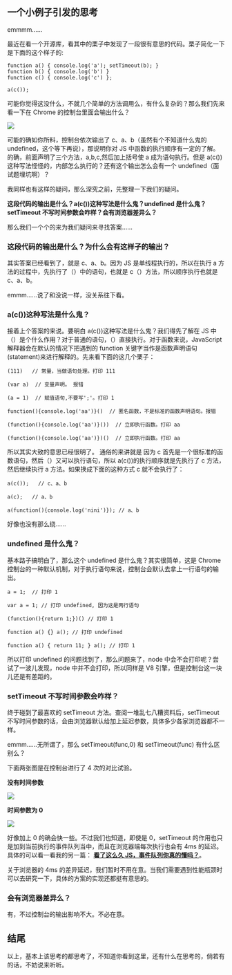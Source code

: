 ## **一个小例子引发的思考**

emmmm……

最近在看一个开源库，看其中的栗子中发现了一段很有意思的代码。栗子简化一下是下面的这个样子的:

```
function a() { console.log('a'); setTimeout(b); }
function b() { console.log('b') }
function c() { console.log('c') };

a(c());
```

可能你觉得这没什么，不就几个简单的方法调用么，有什么复杂的？那么我们先来看一下在 Chrome 的控制台里面会输出什么？

![](http://ww1.sinaimg.cn/large/86c7c947gy1fn3en7cjl6j219m04qjrp.jpg)

可能的确如你所料，控制台依次输出了 c、a、b（虽然有个不知道什么鬼的 undefined，这个等下再说），那说明你对 JS 中函数的执行顺序有一定的了解。的确，前面声明了三个方法，a,b,c,然后加上括号使 a 成为语句执行。但是 a(c())这种写法怪怪的，内部怎么执行的？还有这个输出怎么会有一个 undefined（面试题埋坑啊）？

我同样也有这样的疑问，那么深究之前，先整理一下我们的疑问。

**这段代码的输出是什么？a(c())这种写法是什么鬼？undefined 是什么鬼？setTimeout 不写时间参数会咋样？会有浏览器差异么？**

那么我们一个个的来为我们疑问来寻找答案……

### **这段代码的输出是什么？为什么会有这样子的输出？**

其实答案已经看到了，就是 c、a、b。因为 JS 是单线程执行的，所以在执行 a 方法的过程中，先执行了（）中的语句，也就是 c（）方法，所以顺序执行也就是 c、a、b。

emmm……说了和没说一样，没关系往下看。

### **a(c())这种写法是什么鬼？**

接着上个答案的来说。要明白 a(c())这种写法是什么鬼？我们得先了解在 JS 中（）是个什么作用？对于普通的语句，（）直接执行。对于函数来说，JavaScript 解释器会在默认的情况下把遇到的 function 关键字当作是函数声明语句(statement)来进行解释的。先来看下面的这几个栗子：

```
(111)   // 常量，当做语句处理。打印 111

(var a)  // 变量声明。 报错

(a = 1)  // 赋值语句,不要写';'。打印 1

function(){console.log('aa')}()  // 匿名函数，不是标准的函数声明语句。报错

(function(){console.log('aa')}())  // 立即执行函数。打印 aa

(function(){console.log('aa')})()  // 立即执行函数。打印 aa
```

所以其实大致的意思已经很明了。 通俗的来讲就是 因为 c 首先是一个很标准的函数语句，然后（）又可以执行语句，所以 a(c())的执行顺序就是先执行了 c 方法，然后继续执行 a 方法。如果换成下面的这种方式 c 就不会执行了：

```
a(c());   // c、a、b

a(c);	// a、b

a(function(){console.log('nini')});	// a、b
```

好像也没有那么绕……

### **undefined 是什么鬼？**

基本路子搞明白了，那么这个 undefined 是什么鬼？其实很简单，这是 Chrome 控制台的一种默认机制，对于执行语句来说，控制台会默认去拿上一行语句的输出。

```
a = 1;	// 打印 1

var a = 1; // 打印 undefined, 因为这是两行语句

(function(){return 1;})() // 打印 1

function a() {} a(); // 打印 undefined

function a() { return 11; } a(); // 打印 1
```

所以打印 undefined 的问题找到了，那么问题来了，node 中会不会打印呢？尝试了一波儿发现，node 中并不会打印，所以同样是 V8 引擎，但是控制台这一块儿还是有差距的。

### **setTimeout 不写时间参数会咋样？**

终于碰到了最喜欢的 setTimeout 方法。查阅一堆乱七八糟资料后，setTimeout 不写时间参数的话，会由浏览器默认给加上延迟参数，具体多少各家浏览器都不一样。

emmm……无所谓了，那么 setTimeout(func,0) 和 setTimeout(func) 有什么区别么？

下面两张图是在控制台进行了 4 次的对比试验。

**没有时间参数**

![](http://ww1.sinaimg.cn/large/86c7c947gy1fn3en77tpyj20ky0d20u9.jpg)

**时间参数为 0**

![](http://ww1.sinaimg.cn/large/86c7c947gy1fn3en7dhw1j20n60cs0u7.jpg)

好像加上 0 的确会快一些。不过我们也知道，即使是 0，setTimeout 的作用也只是加到当前执行的事件队列当中，而且在浏览器端每次执行也会有 4ms 的延迟。具体的可以看一看我的另一篇： [**看了这么久 JS，事件队列你真的懂吗？**](http://blog.csdn.net/u013707249/article/details/78731356)。

关于浏览器的 4ms 的差异延迟，我们暂时不用在意。当我们需要遇到性能瓶颈时可以去研究一下，具体的方案的实现还都挺有意思的。

### **会有浏览器差异么？**

有，不过控制台的输出影响不大。不必在意。

## **结尾**

以上，基本上该思考的都思考了，不知道你看到这里，还有什么在思考的，倘若有的话，不妨说来听听。
